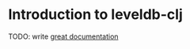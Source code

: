 # Introduction to leveldb-clj

TODO: write [great documentation](http://jacobian.org/writing/great-documentation/what-to-write/)
